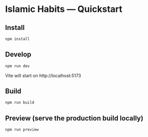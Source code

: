 # Islamic Habits — Quickstart

## Install

```bash
npm install
```

## Develop

```bash
npm run dev
```

Vite will start on http://localhost:5173

## Build

```bash
npm run build
```

## Preview (serve the production build locally)

```bash
npm run preview
```

